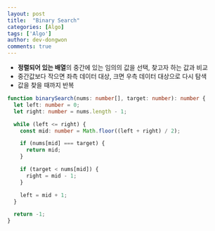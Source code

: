 ```yaml
---
layout: post
title:  "Binary Search"
categories: [Algo]
tags: ['Algo']
author: dev-dongwon
comments: true
---
```


- **정렬되어 있는 배열**의 중간에 있는 임의의 값을 선택, 찾고자 하는 값과 비교
- 중간값보다 작으면 좌측 데이터 대상, 크면 우측 데이터 대상으로 다시 탐색
- 값을 찾을 때까지 반복

```ts
function binarySearch(nums: number[], target: number): number {
  let left: number = 0;
  let right: number = nums.length - 1;

  while (left <= right) {
    const mid: number = Math.floor((left + right) / 2);

    if (nums[mid] === target) {
      return mid;
    }

    if (target < nums[mid]) {
      right = mid - 1;
    }

    left = mid + 1;
  }

  return -1;
}

```

